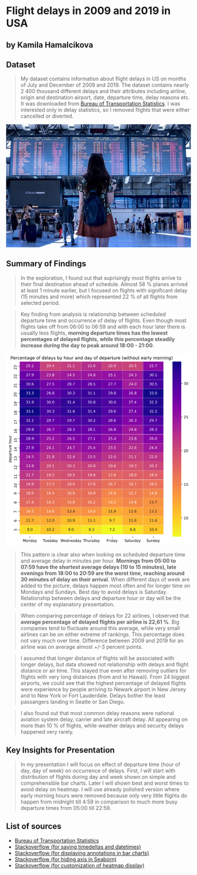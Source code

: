 # Flight delays in 2009 and 2019 in USA

## by Kamila Hamalcikova


## Dataset

> My dataset contains information about flight delays in US on months of July and December of 2009 and 2019. The dataset contains nearly 2 400 thousand different delays and their attributes including airline, origin and destination airport, date, departure time, delay reasons etc. It was downloaded from [Bureau of Transportation Statistics](https://www.transtats.bts.gov/DL_SelectFields.asp). I was interested only in delay statistics, so I removed flights that were either cancelled or diverted.

![](readme.assets/airport-2373727_640.jpg)

## Summary of Findings

> In the exploration, I found out that suprisingly most flights arrive to their final destination ahead of schedule. Almost 58 % planes arrived at least 1 minute earlier, but I focused on flights with significant delay (15 minutes and more) which represented 22 % of all flights from selected period.

> Key finding from analysis is relationship between scheduled departure time and occurrence of delay of flights. Even though most flights take off from 06:00 to 06:59 and with each hour later there is usually less flights, **morning departure times has the lowest percentages of delayed flights, while this percentage steadily increase during the day to peak around 18:00 - 21:00**.

![](readme.assets/pct_delays.png)

>This pattern is clear also when looking on scheduled departure time and average delay in minutes per hour. **Mornings from 05:00 to 07:59 have the shortest average delays (10 to 15 minutes), late evenings from 18:00 to 20:59 are the worst time, reaching around 30 minutes of delay on their arrival**. When different days of week are added to the picture, delays happen most often and for longer time on Mondays and Sundays. Best day to avoid delays is Saturday. Relationship between delays and departure hour or day will be the center of my explanatory presentation.

> When comparing percentage of delays for 22 airlines, I observed that **average percentage of delayed flights per airline is 22,61 %**. Big companies tend to fluctuate around this average, while very small airlines can be on either extreme of rankings. This percentage does not vary much over time. Difference between 2009 and 2019 for an airline was on average almost +/-3 percent points.

> I assumed that longer distance of flights will be associated with longer delays, but data showed not relationship with delays and flight distance or air time. This stayed true even after removing outliers for flights with very long distances (from and to Hawaii). From 24 biggest airports, we could see that the highest percentage of delayed flights were experience by people arriving to Newark airport in New Jersey and to New York or Fort Lauderdale. Delays bother the least passangers landing in Seatte or San Diego.

> I also found out that most common delay reasons were national aviation system delay, carrier and late aircraft delay. All appearing on more than 10 % of flights, while weather delays and security delays happened very rarely.


## Key Insights for Presentation

> In my presentation I will focus on effect of departure time (hour of day, day of week) on occurrence of delays. First, I will start with distribution of flights during day and week shown on simple and comprehensible bar charts. Later I will shown best and worst times to avoid delay on heatmap. I will use already polished version where early morning hours were removed because only very little flights do happen from midnight till 4:59 in comparison to much more busy departure times from 05:00 till 22:59.

## List of sources
- [Bureau of Transportation Statistics](https://www.transtats.bts.gov/Fields.asp)
- [Stackoverflow (for saving timedeltas and datetimes)](https://stackoverflow.com/questions/43487841/loose-timedelta-format-when-i-export-to-csv-is-there-a-solution)
- [Stackoverflow (for displaying annotations in bar charts)](https://stackoverflow.com/questions/31749448/how-to-add-percentages-on-top-of-bars-in-seaborn)
- [Stackoverflow (for hiding axis in Seaborn)](https://stackoverflow.com/questions/24497172/remove-yaxis-values-from-facetgrid-in-seaborn)
- [Stackoverflow (for customization of heatmap display)](https://stackoverflow.com/questions/56942670/matplotlib-seaborn-first-and-last-row-cut-in-half-of-heatmap-plot)
